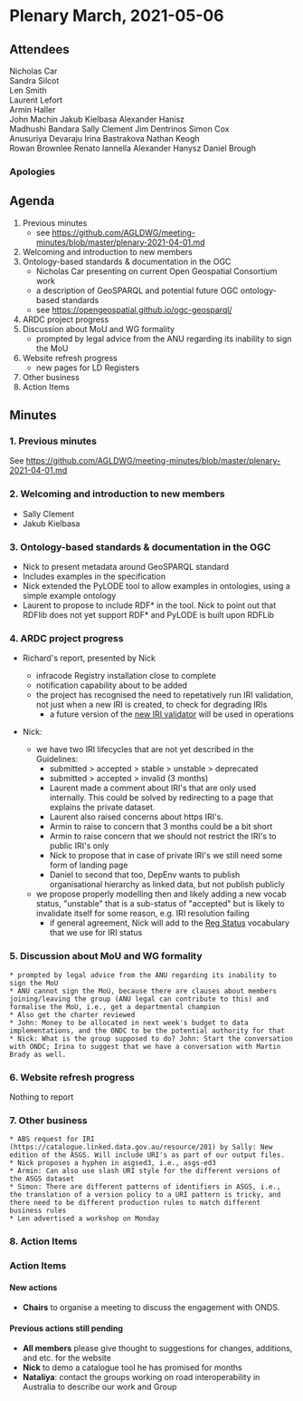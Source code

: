 # Plenary March, 2021-05-06

## Attendees
Nicholas Car  
Sandra Silcot  
Len Smith  
Laurent Lefort  
Armin Haller  
John Machin
Jakub Kielbasa
Alexander Hanisz  
Madhushi Bandara 
Sally Clement
Jim Dentrinos
Simon Cox  
Anusuriya Devaraju
Irina Bastrakova
Nathan Keogh  
Rowan Brownlee
Renato Iannella
Alexander Hanysz
Daniel Brough

### Apologies


## Agenda
1. Previous minutes
    * see <https://github.com/AGLDWG/meeting-minutes/blob/master/plenary-2021-04-01.md>
2. Welcoming and introduction to new members
3. Ontology-based standards & documentation in the OGC
    * Nicholas Car presenting on current Open Geospatial Consortium work
    * a description of GeoSPARQL and potential future OGC ontology-based standards
    * see <https://opengeospatial.github.io/ogc-geosparql/>
4. ARDC project progress
5. Discussion about MoU and WG formality
    * prompted by legal advice from the ANU regarding its inability to sign the MoU
6. Website refresh progress
    * new pages for LD Registers
7. Other business
8. Action Items

## Minutes

### 1. Previous minutes
See <https://github.com/AGLDWG/meeting-minutes/blob/master/plenary-2021-04-01.md>


### 2. Welcoming and introduction to new members
* Sally Clement
* Jakub Kielbasa

### 3. Ontology-based standards & documentation in the OGC
* Nick to present metadata around GeoSPARQL standard
* Includes examples in the specification
* Nick extended the PyLODE tool to allow examples in ontologies, using a simple example ontology
* Laurent to propose to include RDF* in the tool. Nick to point out that RDFlib does not yet support RDF* and PyLODE is built upon RDFLib

### 4. ARDC project progress

* Richard's report, presented by Nick
    * infracode Registry installation close to complete
    * notification capability about to be added
    * the project has recognised the need to repetatively run IRI validation, not just when a new IRI is created, to check for degrading IRIs
        * a future version of the [new IRI validator](https://github.com/AGLDWG/iri-mapping-validator) will be used in operations

* Nick:
    * we have two IRI lifecycles that are not yet described in the Guidelines:
        * submitted > accepted > stable > unstable > deprecated
        * submitted > accepted > invalid (3 months)
        * Laurent made a comment about IRI's that are only used internally. This could be solved by redirecting to a page that explains the private dataset.
        * Laurent also raised concerns about https IRI's.
        * Armin to raise to concern that 3 months could be a bit short
        * Armin to raise concern that we should not restrict the IRI's to public IRI's only
        * Nick to propose that in case of private IRI's we still need some form of landing page
        * Daniel to second that too, DepEnv wants to publish organisational hierarchy as linked data, but not publish publicly
    * we propose properly modelling then and likely adding a new vocab status, "unstable" that is a sub-status of "accepted" but is likely to invalidate itself for some reason, e.g. IRI resolution failing
        * if general agreement, Nick will add to the [Reg Status](https://linked.data.gov.au/def/reg-status) vocabulary that we use for IRI status

### 5. Discussion about MoU and WG formality
    * prompted by legal advice from the ANU regarding its inability to sign the MoU
    * ANU cannot sign the MoU, because there are clauses about members joining/leaving the group (ANU legal can contribute to this) and formalise the MoU, i.e., get a departmental champion
    * Also get the charter reviewed
    * John: Money to be allocated in next week's budget to data implementations, and the ONDC to be the potential authority for that
    * Nick: What is the group supposed to do? John: Start the conversation with ONDC; Irina to suggest that we have a conversation with Martin Brady as well. 

### 6. Website refresh progress
Nothing to report

### 7. Other business
    * ABS request for IRI (https://catalogue.linked.data.gov.au/resource/201) by Sally: New edition of the ASGS. Will include URI's as part of our output files.
    * Nick proposes a hyphen in asgsed3, i.e., asgs-ed3
    * Armin: Can also use slash URI style for the different versions of the ASGS dataset
    * Simon: There are different patterns of identifiers in ASGS, i.e., the translation of a version policy to a URI pattern is tricky, and there need to be different production rules to match different business rules
    * Len advertised a workshop on Monday

### 8. Action Items

### Action Items
#### New actions
* **Chairs** to organise a meeting to discuss the engagement with ONDS.

#### Previous actions still pending
* **All members** please give thought to suggestions for changes, additions, and etc. for the website
* **Nick** to demo a catalogue tool he has promised for months
* **Nataliya**: contact the groups working on road interoperability in Australia to describe our work and Group
